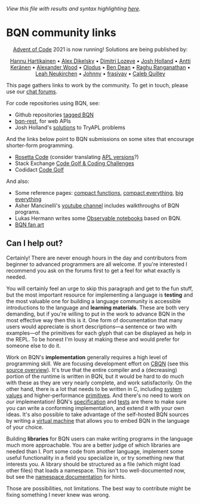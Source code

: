 *View this file with results and syntax highlighting [here](https://mlochbaum.github.io/BQN/community/index.html).*

# BQN community links

<center>

[Advent of Code](https://adventofcode.com/) 2021 is now running! Solutions are being published by:

[Hannu Hartikainen](https://github.com/dancek/bqn-advent2021) •
[Alex Dikelsky](https://github.com/AlexDikelsky/puzzles/tree/main/advent_of_code/advent_2021) •
[Dimitri Lozeve](https://github.com/dlozeve/aoc2021) •
[Josh Holland](https://git.sr.ht/~jshholland/adventofcode/tree/master/item/2021/) •
[Antti Keränen](https://github.com/Detegr/aoc2021) •
[Alexander Wood](https://github.com/knightzmc/advent-of-code-2021) •
[Olodus](https://github.com/Olodus/advent_of_code2021) •
[Ben Dean](https://github.com/bddean/aoc-2021) •
[Raghu Ranganathan](https://github.com/razetime/AOC2021-BQN) •
[Leah Neukirchen](https://github.com/leahneukirchen/adventofcode2021) •
[Johnny](https://github.com/JohnnyJayJay/adventofcode-21) •
[frasiyav](https://github.com/frasiyav/AoC2021) •
[Caleb Quilley](https://gitlab.com/icen/aoc21)

</center>

This page gathers links to work by the community. To get in touch, please use our [chat forums](forums.md).

For code repositories using BQN, see:

- Github repositories [tagged BQN](https://github.com/topics/bqn)
- [bqn-rest](https://codeberg.org/CptJimKirk/bqn-rest), for web APIs
- Josh Holland's [solutions](https://git.sr.ht/~jshholland/trybqn/tree) to TryAPL problems

And the links below point to BQN submissions on some sites that encourage shorter-form programming.

- [Rosetta Code](https://rosettacode.org/wiki/Category:BQN) (consider translating [APL versions](https://rosettacode.org/wiki/Category:APL)?)
- Stack Exchange [Code Golf & Coding Challenges](https://codegolf.stackexchange.com/search?tab=newest&q=BQN)
- Codidact [Code Golf](https://codegolf.codidact.com/posts/search?utf8=%E2%9C%93&search=BQN&sort=age)

And also:

- Some reference pages: [compact functions](https://pastebin.com/raw/ynsghrHM), [compact everything](https://xj-ix.luxe/wiki/bqn/bqn.txt), [big everything](https://gist.github.com/dzaima/52b47f898c5d43f72dc2637d6cdadedd)
- Asher Mancinelli's [youtube channel](https://www.youtube.com/channel/UCZ5sL4E662VP1ZwC4h85ttQ) includes walkthroughs of BQN programs.
- Lukas Hermann writes some [Observable notebooks](https://observablehq.com/@lsh?tab=notebooks) based on BQN.
- [BQN fan art](fanart.md)

## Can I help out?

Certainly! There are never enough hours in the day and contributors from beginner to advanced programmers are all welcome. If you're interested I recommend you ask on the forums first to get a feel for what exactly is needed.

You will certainly feel an urge to skip this paragraph and get to the fun stuff, but the most important resource for implementing a language is **testing** and the most valuable one for building a language community is accessible introductions to the language and **learning materials**. These are both very demanding, but if you're willing to put in the work to advance BQN in the most effective way then this is it. One form of documentation that many users would appreciate is short descriptions—a sentence or two with examples—of the primitives for each glyph that can be displayed as help in the REPL. To be honest I'm lousy at making these and would prefer for someone else to do it.

Work on BQN's **implementation** generally requires a high level of programming skill. We are focusing development effort on [CBQN](https://github.com/dzaima/CBQN) (see this [source overview](https://github.com/dzaima/CBQN/blob/master/src/README.md)). It's true that the entire compiler and a (decreasing) portion of the runtime is written in BQN, but it would be hard to do much with these as they are very nearly complete, and work satisfactorily. On the other hand, there is a lot that needs to be written in C, including [system values](../spec/system.md) and higher-performance [primitives](../implementation/primitive/README.md). And there's no need to work on *our* implementation! BQN's [specification](../spec/README.md) and [tests](../test/README.txt) are there to make sure you can write a conforming implementation, and extend it with your own ideas. It's also possible to take advantage of the self-hosted BQN sources by writing a [virtual machine](../implementation/vm.md) that allows you to embed BQN in the language of your choice.

Building **libraries** for BQN users can make writing programs in the language much more approachable. You are a better judge of which libraries are needed than I. Port some code from another language, implement some useful functionality in a field you specialize in, or try something new that interests you. A library should be structured as a file (which might load other files) that loads a namespace. This isn't too well-documented now, but see the [namespace documentation](../doc/namespace.md) for hints.

Those are possibilities, not limitations. The best way to contribute might be fixing something I never knew was wrong.
